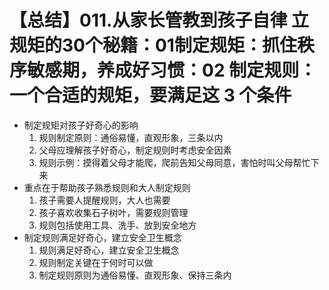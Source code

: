 # 【总结】011.从家长管教到孩子自律 立规矩的30个秘籍：01制定规矩：抓住秩序敏感期，养成好习惯：02 制定规则：一个合适的规矩，要满足这 3 个条件

-   制定规矩对孩子好奇心的影响
    1.  规则制定原则：通俗易懂，直观形象，三条以内
    2.  父母应理解孩子好奇心，制定规则时考虑安全因素
    3.  规则示例：摸得着父母才能爬，爬前告知父母同意，害怕时叫父母帮忙下来
-   重点在于帮助孩子熟悉规则和大人制定规则
    1.  孩子需要人提醒规则，大人也需要
    2.  孩子喜欢收集石子树叶，需要规则管理
    3.  规则包括使用工具、洗手、放到安全地方
-   制定规则满足好奇心，建立安全卫生概念
    1.  规则满足好奇心，建立安全卫生概念
    2.  规则制定关键在于何时可以做
    3.  制定规则原则为通俗易懂、直观形象、保持三条内